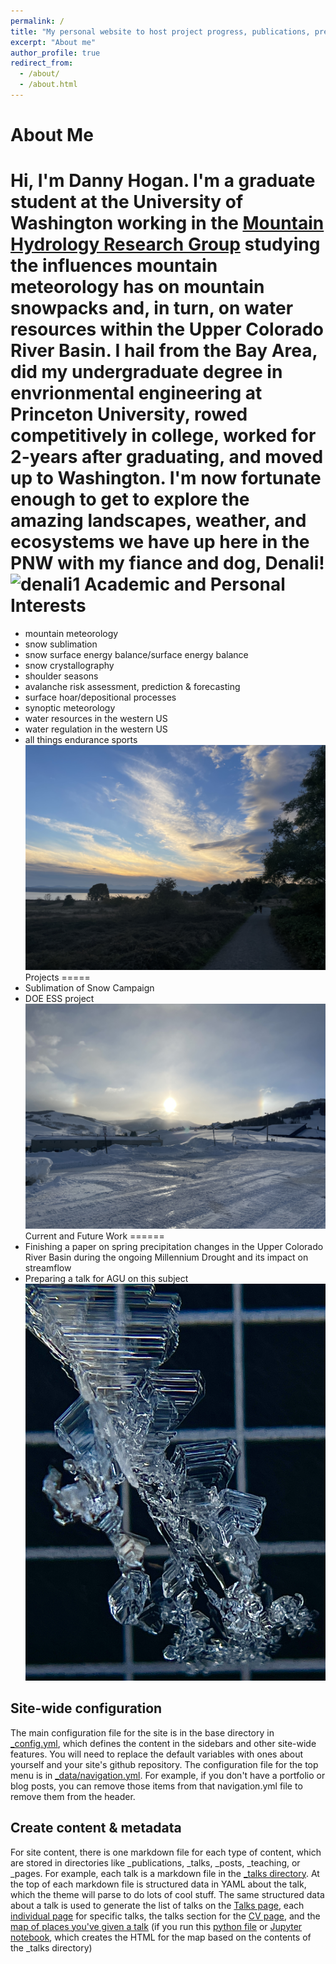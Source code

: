 ```yaml
---
permalink: /
title: "My personal website to host project progress, publications, presentations, and a PNW weather blog."
excerpt: "About me"
author_profile: true
redirect_from: 
  - /about/
  - /about.html
---
```


About Me
======
Hi, I'm Danny Hogan. I'm a graduate student at the University of Washington working in the [Mountain Hydrology Research Group](https://depts.washington.edu/mtnhydr/) studying the influences mountain meteorology has on mountain snowpacks and, in turn, on water resources within the Upper Colorado River Basin. I hail from the Bay Area, did my undergraduate degree in envrionmental engineering at Princeton University, rowed competitively in college, worked for 2-years after graduating, and moved up to Washington. I'm now fortunate enough to get to explore the amazing landscapes, weather, and ecosystems we have up here in the PNW with my fiance and dog, Denali!
![denali1](../images/denali_overcoat_peak.JPG "Denali the Mountain Dog with Overcoat and Chimney Glaciers in the background")
Academic and Personal Interests
=====
- mountain meteorology
- snow sublimation
- snow surface energy balance/surface energy balance
- snow crystallography
- shoulder seasons
- avalanche risk assessment, prediction & forecasting
- surface hoar/depositional processes
- synoptic meteorology
- water resources in the western US
- water regulation in the western US
- all things endurance sports
![disco](../images/disco_cloud_deck.JPG "A gorgeous cloud deck in Dicovery Park, Seattle.")
Projects
=====
- Sublimation of Snow Campaign
- DOE ESS project
![sun_dog](../images/sun_dog.JPG "A sun dog we saw when living out in Gothic, CO!")
Current and Future Work
======
- Finishing a paper on spring precipitation changes in the Upper Colorado River Basin during the ongoing Millennium Drought and its impact on streamflow
- Preparing a talk for AGU on this subject
![chained_hoar](../images/chained_hoar.JPG "A great shot of chains of cups of surface hoar.")

Site-wide configuration
------
The main configuration file for the site is in the base directory in [_config.yml](https://github.com/academicpages/academicpages.github.io/blob/master/_config.yml), which defines the content in the sidebars and other site-wide features. You will need to replace the default variables with ones about yourself and your site's github repository. The configuration file for the top menu is in [_data/navigation.yml](https://github.com/academicpages/academicpages.github.io/blob/master/_data/navigation.yml). For example, if you don't have a portfolio or blog posts, you can remove those items from that navigation.yml file to remove them from the header. 

Create content & metadata
------
For site content, there is one markdown file for each type of content, which are stored in directories like _publications, _talks, _posts, _teaching, or _pages. For example, each talk is a markdown file in the [_talks directory](https://github.com/academicpages/academicpages.github.io/tree/master/_talks). At the top of each markdown file is structured data in YAML about the talk, which the theme will parse to do lots of cool stuff. The same structured data about a talk is used to generate the list of talks on the [Talks page](https://academicpages.github.io/talks), each [individual page](https://academicpages.github.io/talks/2012-03-01-talk-1) for specific talks, the talks section for the [CV page](https://academicpages.github.io/cv), and the [map of places you've given a talk](https://academicpages.github.io/talkmap.html) (if you run this [python file](https://github.com/academicpages/academicpages.github.io/blob/master/talkmap.py) or [Jupyter notebook](https://github.com/academicpages/academicpages.github.io/blob/master/talkmap.ipynb), which creates the HTML for the map based on the contents of the _talks directory)